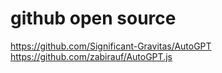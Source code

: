 # github open source

https://github.com/Significant-Gravitas/AutoGPT
https://github.com/zabirauf/AutoGPT.js
